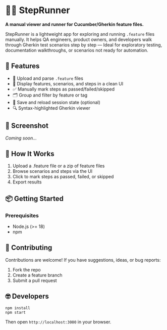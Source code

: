# 🏃‍♂️ StepRunner

**A manual viewer and runner for Cucumber/Gherkin feature files.**

StepRunner is a lightweight app for exploring and running `.feature` files manually. It helps QA engineers, product owners, and developers walk through Gherkin test scenarios step by step — Ideal for exploratory testing, documentation walkthroughs, or scenarios not ready for automation.

## 🚀 Features

- 📂 Upload and parse `.feature` files
- 🧾 Display features, scenarios, and steps in a clean UI
- ✅ Manually mark steps as passed/failed/skipped
- 🗂 Group and filter by feature or tag
- 💾 Save and reload session state (optional)
- 🔍 Syntax-highlighted Gherkin viewer

## 📸 Screenshot

*Coming soon...*

## 🧠 How It Works
1. Upload a .feature file or a zip of feature files
2. Browse scenarios and steps via the UI
3. Click to mark steps as passed, failed, or skipped
4. Export results

## 📦 Getting Started

### Prerequisites

- Node.js (>= 18)
- npm

## 🤝 Contributing

Contributions are welcome! If you have suggestions, ideas, or bug reports:
1. Fork the repo
2. Create a feature branch
3. Submit a pull request

## 🤓 Developers

```
npm install
npm start
```
Then open `http://localhost:3000` in your browser.
